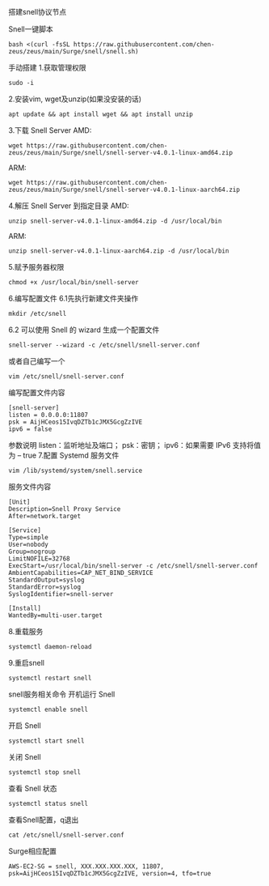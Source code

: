 搭建snell协议节点

Snell一键脚本
```
bash <(curl -fsSL https://raw.githubusercontent.com/chen-zeus/zeus/main/Surge/snell/snell.sh)
```

手动搭建
1.获取管理权限
```
sudo -i
```
2.安装vim, wget及unzip(如果没安装的话)
```
apt update && apt install wget && apt install unzip
```
3.下载 Snell Server
AMD:
```
wget https://raw.githubusercontent.com/chen-zeus/zeus/main/Surge/snell/snell-server-v4.0.1-linux-amd64.zip
```
ARM:
```
wget https://raw.githubusercontent.com/chen-zeus/zeus/main/Surge/snell/snell-server-v4.0.1-linux-aarch64.zip
```
4.解压 Snell Server 到指定目录
AMD:
```
unzip snell-server-v4.0.1-linux-amd64.zip -d /usr/local/bin
```
ARM:
```
unzip snell-server-v4.0.1-linux-aarch64.zip -d /usr/local/bin
```
5.赋予服务器权限
```
chmod +x /usr/local/bin/snell-server
```
6.编写配置文件
6.1先执行新建文件夹操作
```
mkdir /etc/snell
```
6.2
可以使用 Snell 的 wizard 生成一个配置文件
```
snell-server --wizard -c /etc/snell/snell-server.conf
```
或者自己编写一个
```
vim /etc/snell/snell-server.conf
```
编写配置文件内容
```
[snell-server]
listen = 0.0.0.0:11807
psk = AijHCeos15IvqDZTb1cJMX5GcgZzIVE
ipv6 = false
```
参数说明
listen：监听地址及端口； psk：密钥； ipv6：如果需要 IPv6 支持将值为 – true
7.配置 Systemd 服务文件
```
vim /lib/systemd/system/snell.service
```
服务文件内容
```
[Unit]
Description=Snell Proxy Service
After=network.target

[Service]
Type=simple
User=nobody
Group=nogroup
LimitNOFILE=32768
ExecStart=/usr/local/bin/snell-server -c /etc/snell/snell-server.conf
AmbientCapabilities=CAP_NET_BIND_SERVICE
StandardOutput=syslog
StandardError=syslog
SyslogIdentifier=snell-server

[Install]
WantedBy=multi-user.target
```
8.重载服务
```
systemctl daemon-reload
```
9.重启snell
```
systemctl restart snell
```


snell服务相关命令
开机运行 Snell
```
systemctl enable snell
```
开启 Snell
```
systemctl start snell
```
关闭 Snell
```
systemctl stop snell
```
查看 Snell 状态
```
systemctl status snell
```
查看Snell配置，q退出
```
cat /etc/snell/snell-server.conf
```


Surge相应配置
```
AWS-EC2-SG = snell, XXX.XXX.XXX.XXX, 11807, psk=AijHCeos15IvqDZTb1cJMX5GcgZzIVE, version=4, tfo=true
```
